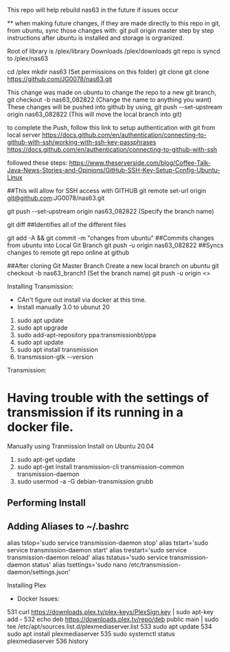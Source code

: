 This repo will help rebuild nas63 in the future if issues occur
 
** when making future changes, if they are made directly to this repo in git, from ubuntu, sync those changes with: git pull origin master
step by step instructions after ubuntu is installed and storage is orgranized.

Root of library is /plex/library
Downloads /plex/downloads
git repo is syncd to /plex/nas63



cd /plex
mkdir nas63 (Set permissions on this folder)
git clone git clone https://github.com/JG0078/nas63.git


This change was made on ubuntu
to change the repo to a new git branch,  git checkout -b nas63_082822   (Change the name to anything you want)
These changes will be pushed into github by using, git push --set-upstream origin nas63_082822  (This will move the local branch into git)

to complete the Push, follow this link to setup authentication with git from local server
https://docs.github.com/en/authentication/connecting-to-github-with-ssh/working-with-ssh-key-passphrases
https://docs.github.com/en/authentication/connecting-to-github-with-ssh

followed these steps: https://www.theserverside.com/blog/Coffee-Talk-Java-News-Stories-and-Opinions/GitHub-SSH-Key-Setup-Config-Ubuntu-Linux

##This will allow for SSH access with GITHUB
git remote set-url origin git@github.com:JG0078/nas63.git

git push --set-upstream origin nas63_082822  (Specify the branch name)

git diff ##Identifies all of the different files

git add -A && git commit -m "changes from ubuntu"   ##Commits changes from ubuntu into Local Git Branch
git push -u origin nas63_082822   ##Syncs changes to remote git repo online at github




##After cloning Git Master Branch
Create a new local branch on ubuntu
git checkout -b nas63_branch1  (Set the branch name)
git push -u origin <<NewBranchName>> 


Installing Transmission:
- CAn't figure out install via docker at this time.
- Install manually 3.0 to ubunut 20

1. sudo apt update
2. sudo apt upgrade
3. sudo add-apt-repository ppa:transmissionbt/ppa
4. sudo apt update
5. sudo apt install transmission
6. transmission-gtk --version

Transmission:
 # Having trouble with the settings of transmission if its running in a docker file.
Manually using Tranmission Install on Ubuntu 20.04
1. sudo apt-get update
2. sudo apt-get install transmission-cli transmission-common transmission-daemon
3. sudo usermod -a -G debian-transmission grubb

## Performing Install
  
## Adding Aliases to ~/.bashrc
alias tstop='sudo service transmission-daemon stop'
alias tstart='sudo service transmission-daemon start'
alias trestart='sudo service transmission-daemon reload'
alias tstatus='sudo service transmission-daemon status'
alias tsettings='sudo nano /etc/transmission-daemon/settings.json'




Installing Plex
 - Docker Issues:


  531  curl https://downloads.plex.tv/plex-keys/PlexSign.key | sudo apt-key add -
  532  echo deb https://downloads.plex.tv/repo/deb public main | sudo tee /etc/apt/sources.list.d/plexmediaserver.list
  533  sudo apt update
  534  sudo apt install plexmediaserver
  535  sudo systemctl status plexmediaserver
  536  history


